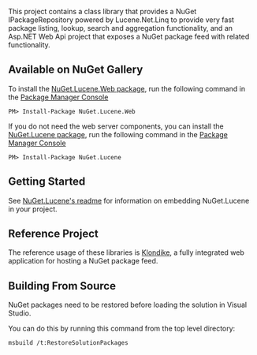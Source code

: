 This project contains a class library that provides a NuGet IPackageRepository
powered by Lucene.Net.Linq to provide very fast package listing, lookup, search
and aggregation functionality, and an Asp.NET Web Api project that exposes
a NuGet package feed with related functionality.

## Available on NuGet Gallery

To install the [NuGet.Lucene.Web package](http://nuget.org/packages/NuGet.Lucene.Web),
run the following command in the [Package Manager Console](http://docs.nuget.org/docs/start-here/using-the-package-manager-console)

    PM> Install-Package NuGet.Lucene.Web

If you do not need the web server components, you can install the [NuGet.Lucene package](http://nuget.org/packages/NuGet.Lucene),
run the following command in the [Package Manager Console](http://docs.nuget.org/docs/start-here/using-the-package-manager-console)

    PM> Install-Package NuGet.Lucene

## Getting Started

See [NuGet.Lucene's readme](source/NuGet.Lucene/readme.markdown) for information on embedding NuGet.Lucene in your project.

## Reference Project

The reference usage of these libraries is [Klondike](https://github.com/themotleyfool/Klondike), a fully integrated web
application for hosting a NuGet package feed.

## Building From Source

NuGet packages need to be restored before loading the solution in Visual Studio.

You can do this by running this command from the top level directory:

    msbuild /t:RestoreSolutionPackages
